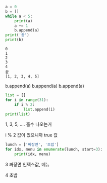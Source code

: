 ~~~python
a = 0 
b = []
while a < 5:
    print(a)
    a += 1
    b.append(a)
print('끝')
print(b)

~~~

```
0
1
2
3
4
끝
[1, 2, 3, 4, 5]
```

b.append(a)    b.append(a)    b.append(a)



~~~python
list = []
for i in range(31):
    if i % 2:
        list.append(i)
print(list)
~~~

1, 3, 5, .... 홀수 나오는거 

i % 2 값이 있으니까 true 값

~~~python
lunch = ['짜장면', '초밥']
for idx, menu in enumerate(lunch, start=3):
    print(idx, menu)
~~~

3 짜장면  인덱스값, 메뉴

4 초밥



